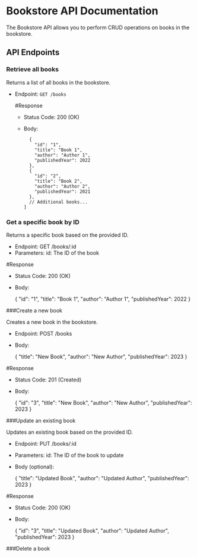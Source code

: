 # Bookstore API Documentation

The Bookstore API allows you to perform CRUD operations on books in the bookstore.

## API Endpoints

### Retrieve all books

Returns a list of all books in the bookstore.

- Endpoint: `GET /books`

  #Response

  - Status Code: 200 (OK)
  - Body:

    ```[
      {
        "id": "1",
        "title": "Book 1",
        "author": "Author 1",
        "publishedYear": 2022
      },
      {
        "id": "2",
        "title": "Book 2",
        "author": "Author 2",
        "publishedYear": 2021
      },
      // Additional books...
    ]
    ```

### Get a specific book by ID

Returns a specific book based on the provided ID.

  - Endpoint: GET /books/:id
  - Parameters:
          id: The ID of the book

  #Response

  - Status Code: 200 (OK)
  - Body:

    {
    "id": "1",
    "title": "Book 1",
    "author": "Author 1",
    "publishedYear": 2022
    }
  
###Create a new book

Creates a new book in the bookstore.

  - Endpoint: POST /books
  - Body:

    {
    "title": "New Book",
    "author": "New Author",
    "publishedYear": 2023
    }

  #Response

  - Status Code: 201 (Created)
  - Body:
  
     {
    "id": "3",
    "title": "New Book",
    "author": "New Author",
    "publishedYear": 2023
    }

###Update an existing book

Updates an existing book based on the provided ID.

  - Endpoint: PUT /books/:id
  - Parameters:
        id: The ID of the book to update
  - Body (optional):

     {
    "title": "Updated Book",
    "author": "Updated Author",
    "publishedYear": 2023
     }
  
  #Response

  - Status Code: 200 (OK)
  - Body:

     {
    "id": "3",
    "title": "Updated Book",
    "author": "Updated Author",
    "publishedYear": 2023
    }

###Delete a book
        
